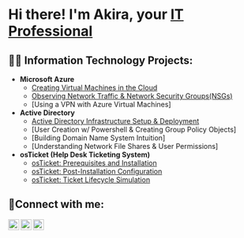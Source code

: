 
<h1>Hi there! I'm Akira, your <a href="https://linkedin.com/in/Josh">IT Professional</a> 

<h2>👨‍💻 Information Technology Projects:</h2>

- <b>Microsoft Azure</b>
  - [Creating Virtual Machines in the Cloud](https://github.com/anakamura1/VM-creation)
  - [Observing Network Traffic & Network Security Groups(NSGs)](https://github.com/anakamura1/network-traffic-nsg)
  - [Using a VPN with Azure Virtual Machines]
- <b>Active Directory</b>
  - [Active Directory Infrastructure Setup & Deployment](https://github.com/anakamura1/ad-configuration)
  - [User Creation w/ Powershell & Creating Group Policy Objects]
  - [Building Domain Name System Intuition]
  - [Understanding Network File Shares & User Permissions]
 - <b>osTicket (Help Desk Ticketing System)</b>
   - [osTicket: Prerequisites and Installation](https://github.com/anakamura1/osticket-prereqs)
   - [osTicket: Post-Installation Configuration](https://github.com/anakamura1/osticket-post-install-config)
   - [osTicket: Ticket Lifecycle Simulation](https://github.com/anakamura1/ticket-life)
<h2>🤳Connect with me:</h2>

[<img align="left" alt="Josh | Twitter" width="22px" src="https://cdn.jsdelivr.net/npm/simple-icons@v3/icons/twitter.svg" />][twitter]
[<img align="left" alt="Josh | LinkedIn" width="22px" src="https://cdn.jsdelivr.net/npm/simple-icons@v3/icons/linkedin.svg" />][linkedin]
[<img align="left" alt="Josh | Instagram" width="22px" src="https://cdn.jsdelivr.net/npm/simple-icons@v3/icons/instagram.svg" />][instagram]

[twitter]: https://twitter.com/Josh
[instagram]: https://www.instagram.com/Josh
[linkedin]: https://linkedin.com/in/Josh
